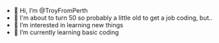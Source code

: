 - 👋 Hi, I’m @TroyFromPerth
- 👴 I'm about to turn 50 so probably a little old to get a job coding, but..
- 👀 I’m interested in learning new things
- 🌱 I’m currently learning basic coding
<!---
TroyFromPerth/TroyFromPerth is a ✨ special ✨ repository because its `README.md` (this file) appears on your GitHub profile.
You can click the Preview link to take a look at your changes.
--->
